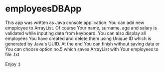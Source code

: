 # employeesDBApp

This app was written as Java console application. You can add new empployee to ArrayList. 
Of course Your name, surname, age and salary is validated while inputing data from keyboard.
You can also display all employees You have created and delete them using Unique ID which is generated by Java's UUID.
At the end You can finish without saving data or You can choose option no.5 which saves ArrayList with Your employees to file .txt

Enjoy :)

